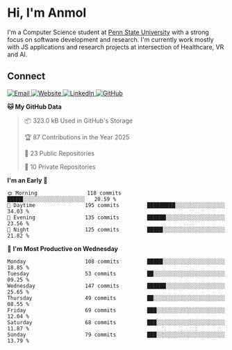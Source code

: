 # Hi, I'm Anmol

I'm a Computer Science student at [Penn State University](https://www.psu.edu) with a strong focus on software development and research. I'm currently work mostly with JS applications and research projects at intersection of Healthcare, VR and AI.

## Connect

<p align="left">
  <a href="mailto:a.anmolgarg@gmail.com" target="_blank">
    <img alt="Email" src="https://img.shields.io/badge/Email-a.anmolgarg@gmail.com-D14836?style=flat&logo=gmail&logoColor=white" />
  </a>
  <a href="https://www.anmolgarg.net" target="_blank">
    <img alt="Website" src="https://img.shields.io/badge/Website-anmolgarg.net-000000?style=flat&logo=google-chrome&logoColor=white" />
  </a>
  <a href="https://www.linkedin.com/in/anmolgarg404/" target="_blank">
    <img alt="LinkedIn" src="https://img.shields.io/badge/LinkedIn-anmolgarg404-0A66C2?style=flat&logo=linkedin&logoColor=white" />
  </a>
  <a href="https://github.com/anmolgxrg" target="_blank">
    <img alt="GitHub" src="https://img.shields.io/badge/GitHub-anmolgxrg-181717?style=flat&logo=github&logoColor=white" />
  </a>
</p>

**🐱 My GitHub Data** 

> 📦 323.0 kB Used in GitHub's Storage 
 > 
> 🏆 87 Contributions in the Year 2025
 > 
> 📜 23 Public Repositories 
 > 
> 🔑 10 Private Repositories 
 > 
**I'm an Early 🐤** 

```text
🌞 Morning                118 commits         █████░░░░░░░░░░░░░░░░░░░░   20.59 % 
🌆 Daytime                195 commits         █████████░░░░░░░░░░░░░░░░   34.03 % 
🌃 Evening                135 commits         ██████░░░░░░░░░░░░░░░░░░░   23.56 % 
🌙 Night                  125 commits         █████░░░░░░░░░░░░░░░░░░░░   21.82 % 
```
📅 **I'm Most Productive on Wednesday** 

```text
Monday                   108 commits         █████░░░░░░░░░░░░░░░░░░░░   18.85 % 
Tuesday                  53 commits          ██░░░░░░░░░░░░░░░░░░░░░░░   09.25 % 
Wednesday                147 commits         ██████░░░░░░░░░░░░░░░░░░░   25.65 % 
Thursday                 49 commits          ██░░░░░░░░░░░░░░░░░░░░░░░   08.55 % 
Friday                   69 commits          ███░░░░░░░░░░░░░░░░░░░░░░   12.04 % 
Saturday                 68 commits          ███░░░░░░░░░░░░░░░░░░░░░░   11.87 % 
Sunday                   79 commits          ███░░░░░░░░░░░░░░░░░░░░░░   13.79 % 
```
<!--END_SECTION:waka-->
